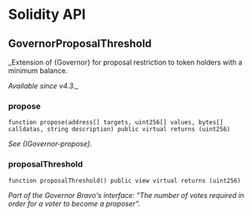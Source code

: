 # Solidity API

## GovernorProposalThreshold

_Extension of {Governor} for proposal restriction to token holders with a minimum balance.

_Available since v4.3.__

### propose

```solidity
function propose(address[] targets, uint256[] values, bytes[] calldatas, string description) public virtual returns (uint256)
```

_See {IGovernor-propose}._

### proposalThreshold

```solidity
function proposalThreshold() public view virtual returns (uint256)
```

_Part of the Governor Bravo&#x27;s interface: _&quot;The number of votes required in order for a voter to become a proposer&quot;_._

